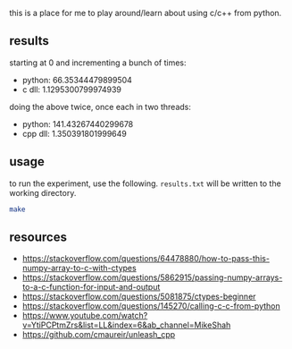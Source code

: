 this is a place for me to play around/learn about using c/c++ from python.

## results

starting at 0 and incrementing a bunch of times:

* python: 66.35344479899504
* c dll: 1.1295300799974939

doing the above twice, once each in two threads:

* python: 141.43267440299678
* cpp dll: 1.350391801999649

## usage

to run the experiment, use the following.  `results.txt` will be written to the working directory.

```bash
make
```

## resources

* https://stackoverflow.com/questions/64478880/how-to-pass-this-numpy-array-to-c-with-ctypes
* https://stackoverflow.com/questions/5862915/passing-numpy-arrays-to-a-c-function-for-input-and-output
* https://stackoverflow.com/questions/5081875/ctypes-beginner
* https://stackoverflow.com/questions/145270/calling-c-c-from-python
* https://www.youtube.com/watch?v=YtiPCPtmZrs&list=LL&index=6&ab_channel=MikeShah
* https://github.com/cmaureir/unleash_cpp
